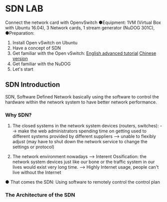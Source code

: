# SDN LAB
Connect the network card with OpenvSwitch
●Equipment: 1VM (Virtual Box with Ubuntu 16.04), 3 Network cards, 1 stream generator (NuDOG 301C), 
●Preparation:
 1. Install Open vSwitch on Ubuntu
 2. Have a concept of SDN
 3. Get familiar with the Open vSwitch: [English advanced tutorial](https://github.com/openvswitch/ovs/blob/master/Documentation/tutorials/ovs-advanced.rst)  [Chinese version](https://github.com/OSE-Lab/Learning-SDN/tree/master/Switch/OpenvSwitch/Walkthrough)
 4. Get familiar with the NuDOG
 5. Let's start

## SDN Introduction
SDN, Software Defined Network
basically using the software to control the hardware within the network system to have better network performance.

### Why SDN?
1. The closed systems in the network system devices (routers, switches):
   --> make the web administrators spending time on getting used to different systems provided by different suppliers
   --> unable to flexibly adjust (may have to shut down the network service to change the settings or protocol)

2. The network environment nowadays
   --> Interent Ossification: the network system devices just like our bone or the traffic system in our lives would exist very long time.
   --> Highly Internet usage, people can't live without the Internet
   
● That comes the SDN:
  Using software to remotely control the control plan
    
 ### The Architecture of the SDN
